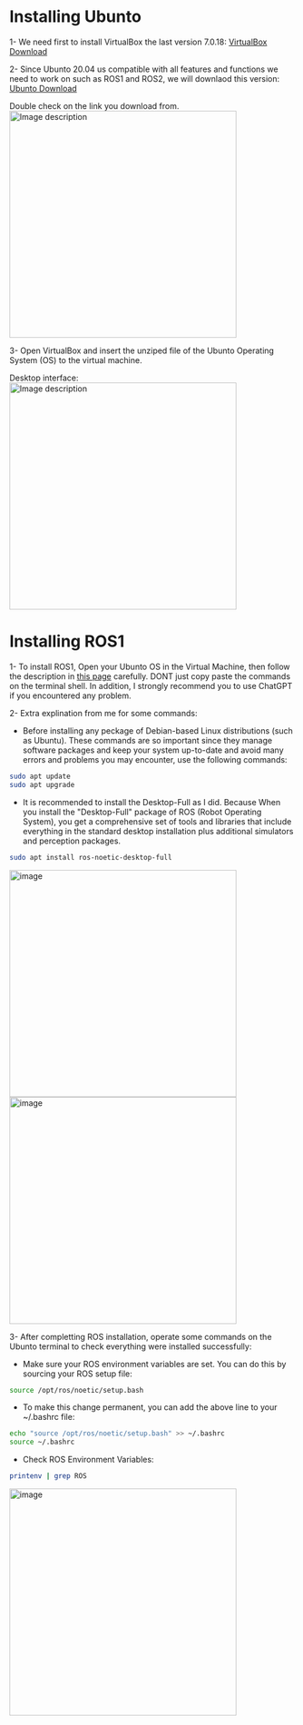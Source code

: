 # Installing Ubunto
1- We need first to install VirtualBox the last version 7.0.18: [VirtualBox Download](https://www.virtualbox.org/)<br>

2- Since Ubunto 20.04 us compatible with all features and functions we need to work on such as ROS1 and ROS2, we will downlaod this version: [Ubunto Download](https://releases.ubuntu.com/focal/) <br>

Double check on the link you download from.<br>
<img src="https://github.com/Layan002/AI-Task1-Installing-Ubunto-and-ROS/assets/107956591/8e734244-6fe5-499c-85b0-07246d30c4fb" alt="Image description" width="400"><br>

3- Open VirtualBox and insert the unziped file of the Ubunto Operating System (OS) to the virtual machine.<br>

Desktop interface:<br>
<img src="https://github.com/Layan002/AI-Task1-Installing-Ubunto-and-ROS/assets/107956591/eca58da6-80d3-4fbe-a7a7-dab178ae8f84" alt="Image description" width="400"><br>
 

# Installing ROS1
1- To install ROS1, Open your Ubunto OS in the Virtual Machine, then follow the description in [this page](https://wiki.ros.org/noetic/Installation/Ubuntu) carefully. DONT just copy paste the commands on the terminal shell. In addition, I strongly recommend you to use ChatGPT if you encountered any problem.<br> 

2- Extra explination from me for some commands:<br>
- Before installing any peckage of Debian-based Linux distributions (such as Ubuntu). These commands are so important since they manage software packages and keep your system up-to-date and avoid many errors and problems you may encounter, use the following commands:
```bash
sudo apt update
sudo apt upgrade
```
- It is recommended to install the Desktop-Full as I did. Because When you install the "Desktop-Full" package of ROS (Robot Operating System), you get a comprehensive set of tools and libraries that include everything in the standard desktop installation plus additional simulators and perception packages.
```bash
sudo apt install ros-noetic-desktop-full
```

<img src="https://github.com/Layan002/AI-Task1-Installing-Ubunto-and-ROS/assets/107956591/38503ef5-96c9-433e-b580-d01dcc136b79" alt="image" width="400"> <br>
<img src="https://github.com/Layan002/AI-Task1-Installing-Ubunto-and-ROS/assets/107956591/08518757-4c6a-47b2-bd13-2ec3fb91e0d2" alt="image" width="400"> <br>



3- After completting ROS installation, operate some commands on the Ubunto terminal to check everything were installed successfully:<br>
- Make sure your ROS environment variables are set. You can do this by sourcing your ROS setup file:<br>
```bash
source /opt/ros/noetic/setup.bash
```
- To make this change permanent, you can add the above line to your ~/.bashrc file:
```bash
echo "source /opt/ros/noetic/setup.bash" >> ~/.bashrc
source ~/.bashrc
```
- Check ROS Environment Variables:<br>
```bash
printenv | grep ROS
```
<img src="https://github.com/Layan002/AI-Task1-Installing-Ubunto-and-ROS/assets/107956591/8e0b768b-7da6-4afd-bd07-5f83e1ac894a" alt="image" width="400"> <br>










